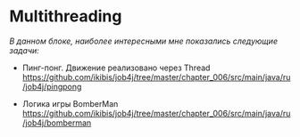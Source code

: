 
# Multithreading

_В данном блоке, наиболее интересными мне показались следующие задачи:_

- Пинг-понг. Движение реализовано через Thread
https://github.com/ikibis/job4j/tree/master/chapter_006/src/main/java/ru/job4j/pingpong

- Логика игры BomberMan
https://github.com/ikibis/job4j/tree/master/chapter_006/src/main/java/ru/job4j/bomberman
